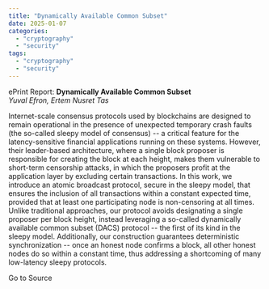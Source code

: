 ```yaml
---
title: "Dynamically Available Common Subset"
date: 2025-01-07
categories: 
  - "cryptography"
  - "security"
tags: 
  - "cryptography"
  - "security"
---
```


ePrint Report: **Dynamically Available Common Subset**  
_Yuval Efron, Ertem Nusret Tas_

Internet-scale consensus protocols used by blockchains are designed to remain operational in the presence of unexpected temporary crash faults (the so-called sleepy model of consensus) -- a critical feature for the latency-sensitive financial applications running on these systems. However, their leader-based architecture, where a single block proposer is responsible for creating the block at each height, makes them vulnerable to short-term censorship attacks, in which the proposers profit at the application layer by excluding certain transactions. In this work, we introduce an atomic broadcast protocol, secure in the sleepy model, that ensures the inclusion of all transactions within a constant expected time, provided that at least one participating node is non-censoring at all times. Unlike traditional approaches, our protocol avoids designating a single proposer per block height, instead leveraging a so-called dynamically available common subset (DACS) protocol -- the first of its kind in the sleepy model. Additionally, our construction guarantees deterministic synchronization -- once an honest node confirms a block, all other honest nodes do so within a constant time, thus addressing a shortcoming of many low-latency sleepy protocols.

Go to Source
